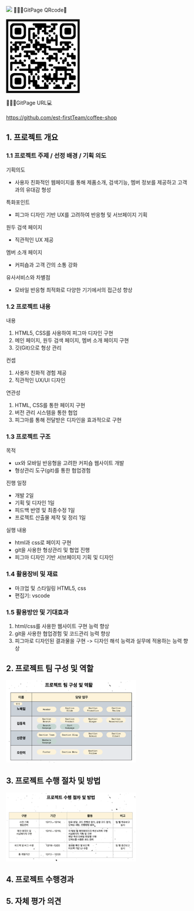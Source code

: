 <img src="https://capsule-render.vercel.app/api?type=waving&color=auto&height=140&section=header&text=Coffee-Shop☕️&fontSize=80" />
🧑🏻‍💻GitPage QRcode📱<br><br>
<img src="/images/readme/Est_team1_coffee-shop.jpg"  width="200" height="200"/>

👩🏻‍💻GitPage URL💻<br><br>
https://github.com/est-firstTeam/coffee-shop

## 1. 프로젝트 개요

### 1.1 프로젝트 주제 / 선정 배경 / 기획 의도

기획의도<br>
- 사용자 친화적인 웹페이지를 통해 제품소개, 검색기능, 멤버 정보를 제공하고 고객과의 유대감 형성

특화포인트<br>
- 피그마 디자인 기반 UX를 고려하여 반응형 및 서브페이지 기획

원두 검색 페이지<br>
- 직관적인 UX 제공

멤버 소개 페이지<br>
- 커피숍과 고객 간의 소통 강화

유사서비스와 차별점<br>
- 모바일 반응형 최적화로 다양한 기기에서의 접근성 향상

### 1.2 프로젝트 내용
내용<br>
<ol>
<li>HTML5, CSS를 사용하여 피그마 디자인 구현</li>
<li>메인 페이지, 원두 검색 페이지, 멤버 소개 페이지 구현</li>
<li>깃(Git)으로 형상 관리</li>
</ol>
컨셉<br>
<ol>
<li>사용자 친화적 경험 제공</li>
<li>직관적인 UX/UI 디자인</li>
</ol>
연관성<br>
<ol>
<li>HTML, CSS를 통한  페이지 구현</li>
<li>버전 관리 시스템을 통한 협업</li>
<li>피그마를 통해 전달받은 디자인을 효과적으로 구현</li>
</ol>

### 1.3 프로젝트 구조
목적<br>
- ux와 모바일 반응형을 고려한 커피숍 웹사이트 개발 
- 형상관리 도구(git)를 통한 협업경험

진행 일정<br>
- 개발 2일
- 기획 및 디자인 1일
- 피드백 반영 및 최종수정 1일
- 프로젝트 산출물 제작 및 정리 1일

실행 내용<br>
- html과 css로 페이지 구현
- git을 사용한 형상관리 및 협업 진행
- 피그마 디자인 기반 서브페이지 기획 및 디자인

### 1.4 활용장비 및 재료
- 마크업 및 스타일링 HTML5, css
- 편집기: vscode

### 1.5 활용방안 및 기대효과
<ol>
<li>html/css를 사용한 웹사이트 구현 능력 향상</li>
<li>git을 사용한 협업경험 및 코드관리 능력 향상</li>
<li>피그마로 디자인된 결과물을 구현 -> 디자인 해석 능력과 실무에 적용하는 능력 향상</li>
</ol>

## 2. 프로젝트 팀 구성 및 역할
<img src="/images/readme/team_role.png" width=70%/>
<br>

## 3. 프로젝트 수행 절차 및 방법
<img src="/images/readme/project_method.png" width=70%/>
<br>

## 4. 프로젝트 수행경과

## 5. 자체 평가 의견
